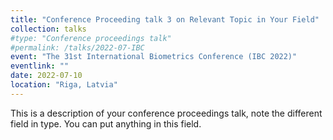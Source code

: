 ```yaml
---
title: "Conference Proceeding talk 3 on Relevant Topic in Your Field"
collection: talks
#type: "Conference proceedings talk"
#permalink: /talks/2022-07-IBC
event: "The 31st International Biometrics Conference (IBC 2022)"
eventlink: ""
date: 2022-07-10
location: "Riga, Latvia"
---
```


This is a description of your conference proceedings talk, note the different field in type. You can put anything in this field.
